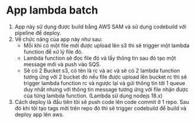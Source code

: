 # App lambda batch

1. App này sử dụng được build bằng AWS SAM và sử dụng codebuild với pipeline để deploy.
2. Về chức năng của app này như sau:
   - Mỗi khi có một file mới được upload lên s3 thì sẽ trigger một lambda function để xử lý file đó.
   - Lambda function sẽ đọc file đó và lấy thông tin sau đó tạo một message mới và push vào SQS.
   - Sẽ có 2 Bucket s3, có tên là rc và ac và sẽ có 2 lambda function tương ứng với 2 bucket đó nếu file được upload lên bucket rc thì sẽ trigger lambda function rc và ngược lại và gửi thông tin tới 1 queue duy nhất nhưng với thông tin message tương ứng với file nhận được của từng lambda function. (Lambda sử dụng nodejs 18.x)
3. Cách deploy là đầu tiên tôi sẽ push code lên code commit ở 1 repo. Sau đó khi tôi tạo tags mới trên repo đó thì sẽ trigger codebuild để build và deploy app lên aws.
